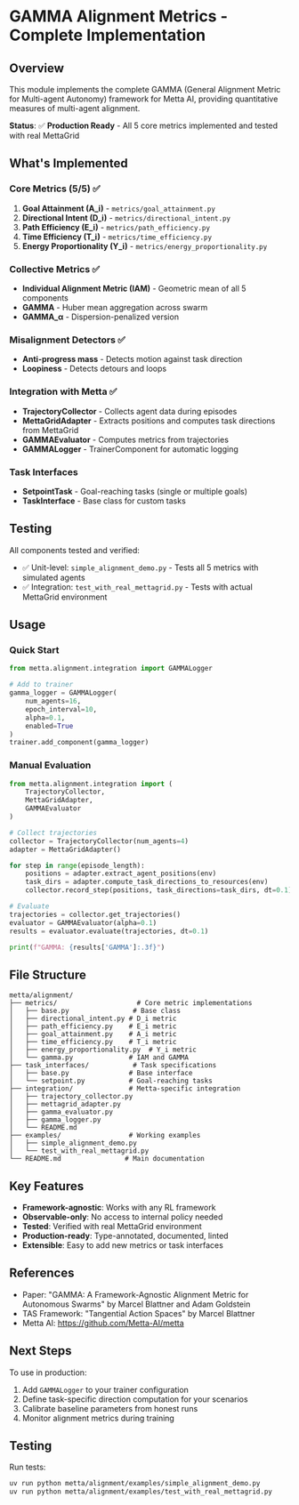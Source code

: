 # GAMMA Alignment Metrics - Complete Implementation

## Overview

This module implements the complete GAMMA (General Alignment Metric for Multi-agent Autonomy) framework for Metta AI, providing quantitative measures of multi-agent alignment.

**Status**: ✅ **Production Ready** - All 5 core metrics implemented and tested with real MettaGrid

## What's Implemented

### Core Metrics (5/5) ✅

1. **Goal Attainment (A_i)** - `metrics/goal_attainment.py`
2. **Directional Intent (D_i)** - `metrics/directional_intent.py`
3. **Path Efficiency (E_i)** - `metrics/path_efficiency.py`
4. **Time Efficiency (T_i)** - `metrics/time_efficiency.py`
5. **Energy Proportionality (Y_i)** - `metrics/energy_proportionality.py`

### Collective Metrics ✅

- **Individual Alignment Metric (IAM)** - Geometric mean of all 5 components
- **GAMMA** - Huber mean aggregation across swarm
- **GAMMA_α** - Dispersion-penalized version

### Misalignment Detectors ✅

- **Anti-progress mass** - Detects motion against task direction
- **Loopiness** - Detects detours and loops

### Integration with Metta ✅

- **TrajectoryCollector** - Collects agent data during episodes
- **MettaGridAdapter** - Extracts positions and computes task directions from MettaGrid
- **GAMMAEvaluator** - Computes metrics from trajectories
- **GAMMALogger** - TrainerComponent for automatic logging

### Task Interfaces

- **SetpointTask** - Goal-reaching tasks (single or multiple goals)
- **TaskInterface** - Base class for custom tasks

## Testing

All components tested and verified:

- ✅ Unit-level: `simple_alignment_demo.py` - Tests all 5 metrics with simulated agents
- ✅ Integration: `test_with_real_mettagrid.py` - Tests with actual MettaGrid environment

## Usage

### Quick Start

```python
from metta.alignment.integration import GAMMALogger

# Add to trainer
gamma_logger = GAMMALogger(
    num_agents=16,
    epoch_interval=10,
    alpha=0.1,
    enabled=True
)
trainer.add_component(gamma_logger)
```

### Manual Evaluation

```python
from metta.alignment.integration import (
    TrajectoryCollector,
    MettaGridAdapter,
    GAMMAEvaluator
)

# Collect trajectories
collector = TrajectoryCollector(num_agents=4)
adapter = MettaGridAdapter()

for step in range(episode_length):
    positions = adapter.extract_agent_positions(env)
    task_dirs = adapter.compute_task_directions_to_resources(env)
    collector.record_step(positions, task_directions=task_dirs, dt=0.1)

# Evaluate
trajectories = collector.get_trajectories()
evaluator = GAMMAEvaluator(alpha=0.1)
results = evaluator.evaluate(trajectories, dt=0.1)

print(f"GAMMA: {results['GAMMA']:.3f}")
```

## File Structure

```
metta/alignment/
├── metrics/                    # Core metric implementations
│   ├── base.py                # Base class
│   ├── directional_intent.py # D_i metric
│   ├── path_efficiency.py    # E_i metric
│   ├── goal_attainment.py    # A_i metric
│   ├── time_efficiency.py    # T_i metric
│   ├── energy_proportionality.py  # Y_i metric
│   └── gamma.py              # IAM and GAMMA
├── task_interfaces/           # Task specifications
│   ├── base.py               # Base interface
│   └── setpoint.py           # Goal-reaching tasks
├── integration/              # Metta-specific integration
│   ├── trajectory_collector.py
│   ├── mettagrid_adapter.py
│   ├── gamma_evaluator.py
│   ├── gamma_logger.py
│   └── README.md
├── examples/                 # Working examples
│   ├── simple_alignment_demo.py
│   └── test_with_real_mettagrid.py
└── README.md                # Main documentation
```

## Key Features

- **Framework-agnostic**: Works with any RL framework
- **Observable-only**: No access to internal policy needed
- **Tested**: Verified with real MettaGrid environment
- **Production-ready**: Type-annotated, documented, linted
- **Extensible**: Easy to add new metrics or task interfaces

## References

- Paper: "GAMMA: A Framework-Agnostic Alignment Metric for Autonomous Swarms" by Marcel Blattner and Adam Goldstein
- TAS Framework: "Tangential Action Spaces" by Marcel Blattner
- Metta AI: https://github.com/Metta-AI/metta

## Next Steps

To use in production:
1. Add `GAMMALogger` to your trainer configuration
2. Define task-specific direction computation for your scenarios
3. Calibrate baseline parameters from honest runs
4. Monitor alignment metrics during training

## Testing

Run tests:
```bash
uv run python metta/alignment/examples/simple_alignment_demo.py
uv run python metta/alignment/examples/test_with_real_mettagrid.py
```
